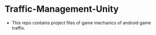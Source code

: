 # Traffic-Management-Unity

* This repo contains project files of game mechanics of android game traffix. 
